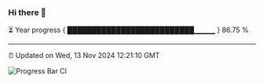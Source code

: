 ### Hi there 👋

⏳ Year progress { ██████████████████████████▁▁▁▁ } 86.75 %

---

⏰ Updated on Wed, 13 Nov 2024 12:21:10 GMT

![Progress Bar CI](https://github.com/code-lakshay/GitHub-Actions-Demo/workflows/Progress%20Bar%20CI/badge.svg)
